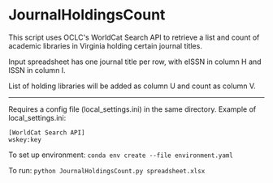 # JournalHoldingsCount

This script uses OCLC's WorldCat Search API to retrieve a list and count of academic libraries in Virginia holding certain journal titles.

Input spreadsheet has one journal title per row, with eISSN in column H and ISSN in column I.

List of holding libraries will be added as column U and count as column V.

---

Requires a config file (local_settings.ini) in the same directory. Example of local_settings.ini:
```
[WorldCat Search API]
wskey:key
```

To set up environment: ```conda env create --file environment.yaml```

To run: ```python JournalHoldingsCount.py spreadsheet.xlsx```